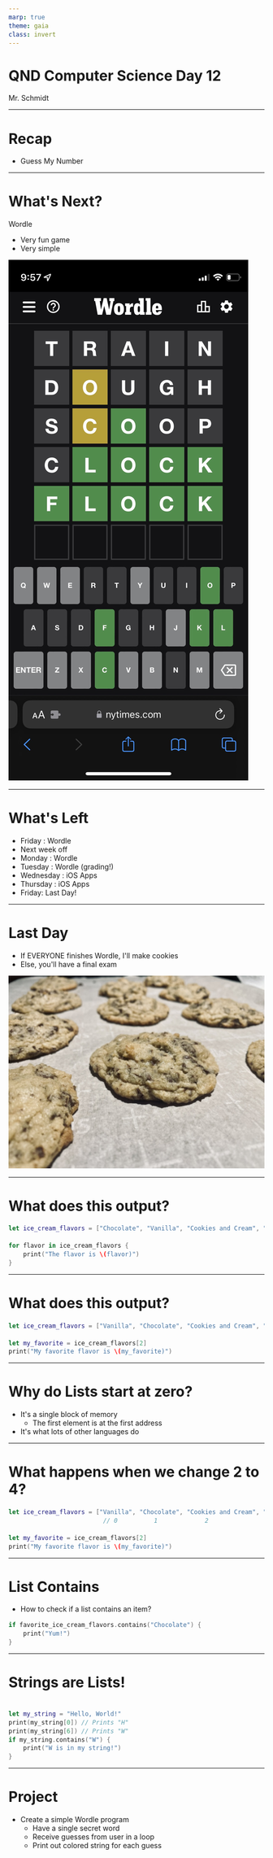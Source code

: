 ```yaml
---
marp: true
theme: gaia
class: invert
---
```


# QND Computer Science Day 12
Mr. Schmidt

--- 

# Recap

- Guess My Number

---

# What's Next?

Wordle
- Very fun game
- Very simple

![bg right w:300](../assets/wordle.jpeg)

<!-- -->
<!-- Explain the rules of wordle -->
<!-- Multi-day process -->

---

#  What's Left

- Friday : Wordle
- Next week off
- Monday : Wordle
- Tuesday : Wordle (grading!)
- Wednesday : iOS Apps
- Thursday : iOS Apps
- Friday: Last Day!

---

# Last Day

- If EVERYONE finishes Wordle, I'll make cookies
- Else, you'll have a final exam

![bg right](../assets/cookie.jpeg)

---

# What does this output?
```swift
let ice_cream_flavors = ["Chocolate", "Vanilla", "Cookies and Cream", "Strawberry"]

for flavor in ice_cream_flavors {
    print("The flavor is \(flavor)")
}
```

<!-- -->
<!-- Should iterate through the list and print each option -->
<!-- Discuss list syntax (brackets, commas) -->
<!-- Discuss empty list -->
---

# What does this output?

```swift
let ice_cream_flavors = ["Vanilla", "Chocolate", "Cookies and Cream", "Strawberry"]

let my_favorite = ice_cream_flavors[2]
print("My favorite flavor is \(my_favorite)")

```

<!-- -->
<!-- Get a show of hands for each option -->
--- 

# Why do Lists start at zero?

- It's a single block of memory
  - The first element is at the first address
- It's what lots of other languages do

---
# What happens when we change 2 to 4?

```swift
let ice_cream_flavors = ["Vanilla", "Chocolate", "Cookies and Cream", "Strawberry"]
                          // 0          1             2                   3 

let my_favorite = ice_cream_flavors[2]
print("My favorite flavor is \(my_favorite)")


```

<!-- -->
<!-- Show indices past the end of the list lead to an error -->

--- 

# List Contains

- How to check if a list contains an item?

```swift
if favorite_ice_cream_flavors.contains("Chocolate") {
    print("Yum!")
}
```

---

# Strings are Lists!

```swift

let my_string = "Hello, World!"
print(my_string[0]) // Prints "H"
print(my_string[6]) // Prints "W"
if my_string.contains("W") {
    print("W is in my string!")
}

```
---


# Project

- Create a simple Wordle program
  - Have a single secret word
  - Receive guesses from user in a loop
  - Print out colored string for each guess 

